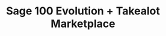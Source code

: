 ---
title: "Sage 100 Evolution + Takealot Marketplace"
seoTitle: "Sage 100 Evolution Takealot Integration"
seoDescription: "Integrate Sage 100 Evolution and Takealot, and you'll be able to streamline your workflow, simplify the ordering process and save time - and money. Find out more about how a Sage 100 Evolution Takealot Integration can help your business."
lead: "Let Stock2Shop send product inventory updates from Sage 100 Evolution to the Takealot Marketplace. And if you are doing exclusively lead time orders, you can automate the raising of Takealot orders directly into your ERP. Here’s how we can help you streamline your workflow."
type: "source-marketplace"
source: "sage-100-evolution"
marketplace: "takealot"
image: "/images/sap-shopify.png"
imageAlt: takealot logo
tags: []
aliases:
    - /integrations/takealot-marketplace-sage-evolution-integration/
---
